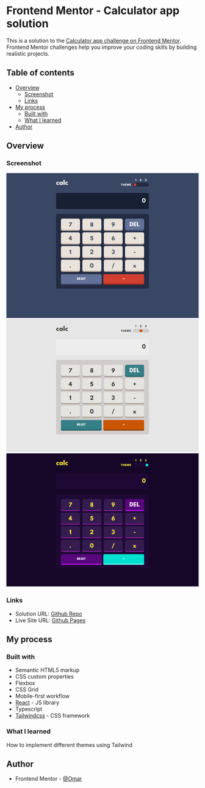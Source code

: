 # Frontend Mentor - Calculator app solution

This is a solution to the [Calculator app challenge on Frontend Mentor](https://www.frontendmentor.io/challenges/calculator-app-9lteq5N29). Frontend Mentor challenges help you improve your coding skills by building realistic projects.

## Table of contents

- [Overview](#overview)
  - [Screenshot](#screenshot)
  - [Links](#links)
- [My process](#my-process)
  - [Built with](#built-with)
  - [What I learned](#what-i-learned)
- [Author](#author)

## Overview

### Screenshot

![Desktop View with theme one](./screenshot/screenshot_1.png)
![Desktop View  with theme two](./screenshot/screenshot_2.png)
![Desktop View with theme three](./screenshot/screenshot_3.png)

### Links

- Solution URL: [Github Repo](https://github.com/to-my-learning-path/i)
- Live Site URL: [Github Pages](https://to-my-learning-path.github.io/i)

## My process

### Built with

- Semantic HTML5 markup
- CSS custom properties
- Flexbox
- CSS Grid
- Mobile-first workflow
- [React](https://reactjs.org/) - JS library
- Typescript
- [Tailwindcss](https://tailwindcss.com/) - CSS framework

### What I learned

How to implement different themes using Tailwind

## Author

- Frontend Mentor - [@Omar](https://www.frontendmentor.io/profile/to-my-learning-path)
